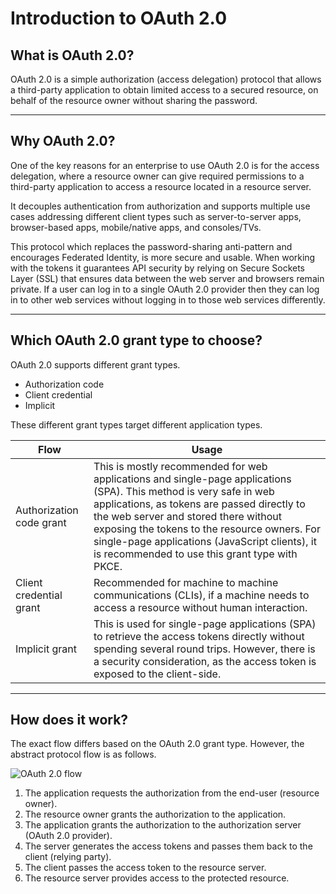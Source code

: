 # Introduction to OAuth 2.0

## What is OAuth 2.0?

OAuth 2.0 is a simple authorization (access delegation) protocol that allows a third-party application to obtain limited 
access to a secured resource, on behalf of the resource owner without sharing the password.

---

## Why OAuth 2.0?

One of the key reasons for an enterprise to use OAuth 2.0 is for the access delegation, where a resource owner can give
required permissions to a third-party application to access a resource located in a resource server.

It decouples authentication from authorization and supports multiple use cases addressing different client types such as
server-to-server apps, browser-based apps, mobile/native apps, and consoles/TVs.

This protocol which replaces the password-sharing anti-pattern and encourages Federated Identity, is more secure and 
usable. When working with the tokens it guarantees API security by relying on Secure Sockets Layer (SSL) that ensures 
data between the web server and browsers remain private. If a user can log in to a single OAuth 2.0 provider then they can
log in to other web services without logging in to those web services differently.

---

## Which OAuth 2.0 grant type to choose?

OAuth 2.0 supports different grant types.

- Authorization code
- Client credential
- Implicit 
    
These different grant types target different application types.

| Flow                 | Usage         | 
| --------------------- | ------------- | 
| Authorization code grant | This is mostly recommended for web applications and single-page applications (SPA). This method is very safe in web applications, as tokens are passed directly to the web server and stored there without exposing the tokens to the resource owners. For single-page applications (JavaScript clients), it is recommended to use this grant type with PKCE.  |                            
| Client credential grant  | Recommended for machine to machine communications (CLIs), if a machine needs to access a resource without human interaction.  |                              
| Implicit grant            | This is used for single-page applications (SPA) to retrieve the access tokens directly without spending several round trips. However, there is a security consideration, as the access token is exposed to the client-side.  | 

---

## How does it work?

The exact flow differs based on the OAuth 2.0 grant type. However, the abstract protocol flow is as follows.

![OAuth 2.0 flow]({{base_path}}/assets/img/concepts/oauth-basic-flow.png)

1. The application requests the authorization from the end-user (resource owner).
2. The resource owner grants the authorization to the application.
3. The application grants the authorization to the authorization server
   (OAuth 2.0 provider).
4. The server generates the access tokens and passes them back to the client (relying party).
5. The client passes the access token to the resource server.
6. The resource server provides access to the protected resource.
